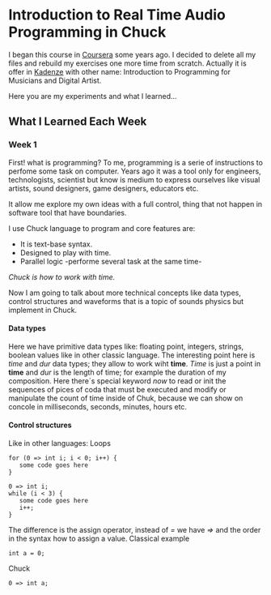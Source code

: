 # Introduction to Real Time Audio Programming in Chuck

I began this course in [Coursera](https://www.coursera.org) some years ago. I decided to delete all my files and rebuild my exercises one more time from scratch. Actually it is offer in [Kadenze](https://www.kadenze.com/courses/introduction-to-real-time-audio-programming-in-chuck/info) with other name: Introduction to Programming for Musicians and Digital Artist. 

Here you are my experiments and what I learned...

## What I Learned Each Week

### Week 1
First! what is programming? To me, programming is a serie of instructions to perfome some task on computer. Years ago it was a tool only for engineers, technologists, scientist but know is medium to express ourselves like visual artists, sound designers, game designers, educators etc.

It allow me explore my own ideas with a full control, thing that not happen in software tool that have boundaries. 

I use Chuck language to program and core features are:
* It is text-base syntax.
* Designed to play with time.
* Parallel logic -performe several task at the same time-

*Chuck is how to work with time.*

Now I am going to talk about more technical concepts like data types, control structures and waveforms that is a topic of sounds physics but implement in Chuck. 

#### Data types
Here we have primitive data types like: floating point, integers, strings, boolean values like in other classic language. The interesting point here is *time* and *dur* data types; they allow to work wiht **time**. *Time* is just a point in **time** and *dur* is the length of time; for example the duration of my composition. Here there´s special keyword *now* to read or init the sequences of pices of coda that must be executed and modify or manipulate the count of time inside of Chuk, because we can show on concole in milliseconds, seconds, minutes, hours etc.

#### Control structures
Like in other languages:
Loops
```
for (0 => int i; i < 0; i++) {
   some code goes here
}

0 => int i;
while (i < 3) {
   some code goes here   
   i++;
}
```
The difference is the assign operator, instead of *=* we have *=>* and the order in the syntax how to assign a value.
Classical example
```
int a = 0;
```
Chuck
```
0 => int a;
```



